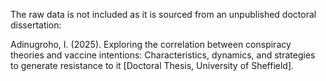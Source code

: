 The raw data is not included as it is sourced from an unpublished doctoral dissertation:

Adinugroho, I. (2025). Exploring the correlation between conspiracy theories and vaccine intentions: Characteristics, dynamics, and strategies to generate resistance to it [Doctoral Thesis, University of Sheffield].